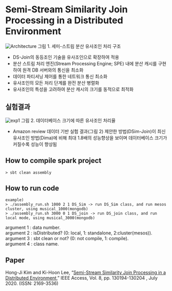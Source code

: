 # Semi-Stream Similarity Join Processing in a Distributed Environment
![Architecture](https://user-images.githubusercontent.com/50433145/173737283-d34c05ea-a94d-4907-8d0b-4ab2e5b1fc2e.png)
그림 1. 세미-스트림 분산 유사조인 처리 구조
* DS-Join의 동등조인 기술을 유사조인으로 확장하여 적용
* 분산 스트림 처리 엔진(Stream Processing Engine; SPE) 내에 분산 캐시를 구현하여 원격 DB 서버와의 통신을 최소화
* 데이터 파티셔닝 제어를 통한 네트워크 통신 최소화
* 유사조인의 모든 처리 단계를 완전 분산 병렬화
* 유사조인의 특성을 고려하여 분산 캐시의 크기를 동적으로 최적화

## 실험결과
![exp1](https://user-images.githubusercontent.com/50433145/173740081-8bb364ab-dfcf-46e0-8858-34692ff4453f.png)
그림 2. 데이터베이스 크기에 따른 유사조인 처리율
* Amazon review 데이터 기반 실험 결과(그림 2) 제안한 방법(DSim-Join)이 최신 유사조인 방법(Dima)에 비해 최대 1.8배의 성능향상을 보이며 데이터베이스 크기가 커질수록 성능이 향상됨

## How to compile spark project
```
> sbt clean assembly
```
## How to run code
```
example)
> ./assembly_run.sh 1000 2 1 DS_Sim -> run DS_Sim class, and run mesos cluster, using musical_1000(mongodb)  
> ./assembly_run.sh 3000 0 1 DS_join -> run DS_join class, and run local mode, using musical_3000(mongodb)
```
argument 1 : data number.<br>
argument 2 : isDistributed? (0: local, 1: standalone, 2:cluster(mesos)).<br>
argument 3 : sbt clean or not? (0: not compile, 1: compile).<br>
argument 4 : class name.


## Paper
Hong-Ji Kim and Ki-Hoon Lee, “[Semi-Stream Similarity Join Processing in a Distributed Environment](https://ieeexplore.ieee.org/document/9141233),” IEEE Access, Vol. 8, pp. 130194-130204 , July 2020. (ISSN: 2169-3536)
